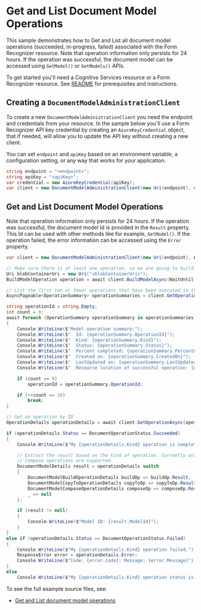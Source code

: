 # Get and List Document Model Operations

This sample demonstrates how to Get and List all document model operations (succeeded, in-progress, failed) associated with the Form Recognizer resource. Note that operation information only persists for 24 hours.
If the operation was successful, the document model can be accessed using `GetModel()` or `GetModels()` APIs.

To get started you'll need a Cognitive Services resource or a Form Recognizer resource.  See [README][README] for prerequisites and instructions.

## Creating a `DocumentModelAdministrationClient`

To create a new `DocumentModelAdministrationClient` you need the endpoint and credentials from your resource. In the sample below you'll use a Form Recognizer API key credential by creating an `AzureKeyCredential` object, that if needed, will allow you to update the API key without creating a new client.

You can set `endpoint` and `apiKey` based on an environment variable, a configuration setting, or any way that works for your application.

```C# Snippet:CreateDocumentModelAdministrationClient
string endpoint = "<endpoint>";
string apiKey = "<apiKey>";
var credential = new AzureKeyCredential(apiKey);
var client = new DocumentModelAdministrationClient(new Uri(endpoint), credential);
```

## Get and List Document Model Operations

Note that operation information only persists for 24 hours. If the operation was successful, the document model Id is provided in the `Result` property. This Id can be used with other methods like for example, `GetModel()`.
If the operation failed, the error information can be accessed using the `Error` property.

```C# Snippet:FormRecognizerSampleGetAndListOperations
var client = new DocumentModelAdministrationClient(new Uri(endpoint), new AzureKeyCredential(apiKey));

// Make sure there is at least one operation, so we are going to build a custom model.
Uri blobContainerUri = new Uri("<blobContainerUri>");
BuildModelOperation operation = await client.BuildModelAsync(WaitUntil.Completed, blobContainerUri, DocumentBuildMode.Template);

// List the first ten or fewer operations that have been executed in the last 24h.
AsyncPageable<OperationSummary> operationSummaries = client.GetOperationsAsync();

string operationId = string.Empty;
int count = 0;
await foreach (OperationSummary operationSummary in operationSummaries)
{
    Console.WriteLine($"Model operation summary:");
    Console.WriteLine($"  Id: {operationSummary.OperationId}");
    Console.WriteLine($"  Kind: {operationSummary.Kind}");
    Console.WriteLine($"  Status: {operationSummary.Status}");
    Console.WriteLine($"  Percent completed: {operationSummary.PercentCompleted}");
    Console.WriteLine($"  Created on: {operationSummary.CreatedOn}");
    Console.WriteLine($"  LastUpdated on: {operationSummary.LastUpdatedOn}");
    Console.WriteLine($"  Resource location of successful operation: {operationSummary.ResourceLocation}");

    if (count == 0)
        operationId = operationSummary.OperationId;

    if (++count == 10)
        break;
}

// Get an operation by ID
OperationDetails operationDetails = await client.GetOperationAsync(operationId);

if (operationDetails.Status == DocumentOperationStatus.Succeeded)
{
    Console.WriteLine($"My {operationDetails.Kind} operation is completed.");

    // Extract the result based on the kind of operation. Currently only Build, CopyTo, and
    // Compose operations are supported.
    DocumentModelDetails result = operationDetails switch
    {
        DocumentModelBuildOperationDetails buildOp => buildOp.Result,
        DocumentModelCopyToOperationDetails copyToOp => copyToOp.Result,
        DocumentModelComposeOperationDetails composeOp => composeOp.Result,
        _ => null
    };

    if (result != null)
    {
        Console.WriteLine($"Model ID: {result.ModelId}");
    }
}
else if (operationDetails.Status == DocumentOperationStatus.Failed)
{
    Console.WriteLine($"My {operationDetails.Kind} operation failed.");
    ResponseError error = operationDetails.Error;
    Console.WriteLine($"Code: {error.Code}: Message: {error.Message}");
}
else
    Console.WriteLine($"My {operationDetails.Kind} operation status is {operationDetails.Status}");
```

To see the full example source files, see:

* [Get and List document model operations](https://github.com/Azure/azure-sdk-for-net/blob/main/sdk/formrecognizer/Azure.AI.FormRecognizer/tests/samples/Sample_GetAndListOperationsAsync.cs)

[README]: https://github.com/Azure/azure-sdk-for-net/tree/main/sdk/formrecognizer/Azure.AI.FormRecognizer#getting-started
